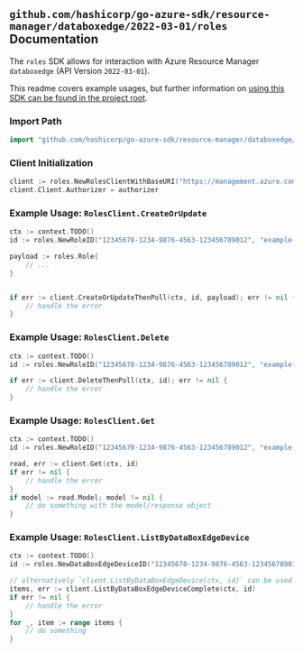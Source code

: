 
## `github.com/hashicorp/go-azure-sdk/resource-manager/databoxedge/2022-03-01/roles` Documentation

The `roles` SDK allows for interaction with Azure Resource Manager `databoxedge` (API Version `2022-03-01`).

This readme covers example usages, but further information on [using this SDK can be found in the project root](https://github.com/hashicorp/go-azure-sdk/tree/main/docs).

### Import Path

```go
import "github.com/hashicorp/go-azure-sdk/resource-manager/databoxedge/2022-03-01/roles"
```


### Client Initialization

```go
client := roles.NewRolesClientWithBaseURI("https://management.azure.com")
client.Client.Authorizer = authorizer
```


### Example Usage: `RolesClient.CreateOrUpdate`

```go
ctx := context.TODO()
id := roles.NewRoleID("12345678-1234-9876-4563-123456789012", "example-resource-group", "deviceName", "roleName")

payload := roles.Role{
	// ...
}


if err := client.CreateOrUpdateThenPoll(ctx, id, payload); err != nil {
	// handle the error
}
```


### Example Usage: `RolesClient.Delete`

```go
ctx := context.TODO()
id := roles.NewRoleID("12345678-1234-9876-4563-123456789012", "example-resource-group", "deviceName", "roleName")

if err := client.DeleteThenPoll(ctx, id); err != nil {
	// handle the error
}
```


### Example Usage: `RolesClient.Get`

```go
ctx := context.TODO()
id := roles.NewRoleID("12345678-1234-9876-4563-123456789012", "example-resource-group", "deviceName", "roleName")

read, err := client.Get(ctx, id)
if err != nil {
	// handle the error
}
if model := read.Model; model != nil {
	// do something with the model/response object
}
```


### Example Usage: `RolesClient.ListByDataBoxEdgeDevice`

```go
ctx := context.TODO()
id := roles.NewDataBoxEdgeDeviceID("12345678-1234-9876-4563-123456789012", "example-resource-group", "deviceName")

// alternatively `client.ListByDataBoxEdgeDevice(ctx, id)` can be used to do batched pagination
items, err := client.ListByDataBoxEdgeDeviceComplete(ctx, id)
if err != nil {
	// handle the error
}
for _, item := range items {
	// do something
}
```
